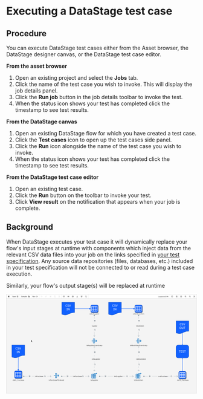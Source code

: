 # Executing a DataStage test case

## Procedure

You can execute DataStage test cases either from the Asset browser, the DataStage designer canvas, or the DataStage test case editor.

**From the asset browser**
1. Open an existing project and select the **Jobs** tab.
1. Click the name of the test case you wish to invoke.  This will display the job details panel.
1. Click the **Run job** button in the job details toolbar to invoke the test.
1. When the status icon shows your test has completed click the timestamp to see test results.

**From the DataStage canvas**
1. Open an existing DataStage flow for which you have created a test case.
1. Click the **Test cases** icon to  open up the test cases side panel.
1. Click the **Run** icon alongside the name of the test case you wish to invoke.
1. When the status icon shows your test has completed click the timestamp to see test results.

**From the DataStage test case editor**
1. Open an existing test case.
1. Click the **Run** button on the toolbar to invoke your test.
1. Click **View result** on the notification that appears when your job is complete. 

## Background

When DataStage executes your test case it will dynamically replace your flow's input stages at runtime with components which inject data from the relevant CSV data files into your job on the links specified in [your test specification](test-specification-format.md).  Any source data repositories (files, databases, etc.) included in your test specification will not be connected to or read during a test case execution.

Similarly, your flow's output stage(s) will be replaced at runtime 

![screen capture](./images/ds-test-case-execution.png "test screen capture")
